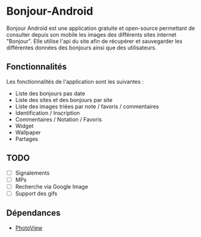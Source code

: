 # Bonjour-Android

Bonjour Android est une application gratuite et open-source permettant de consulter depuis son mobile les images des différents sites internet "Bonjour". Elle utilise l'api du site afin de récupérer et sauvegarder les différentes données des bonjours ainsi que des utilisateurs.

## Fonctionnalités

Les fonctionnalités de l'application sont les suivantes :
* Liste des bonjours pas date
* Liste des sites et des bonjours par site
* Liste des images triées par note / favoris / commentaires
* Identification / Inscription
* Commentaires / Notation / Favoris
* Widget
* Wallpaper
* Partages

## TODO

* [ ] Signalements
* [ ] MPs
* [ ] Recherche via Google Image
* [ ] Support des gifs

## Dépendances

* [PhotoView](https://github.com/chrisbanes/PhotoView)
